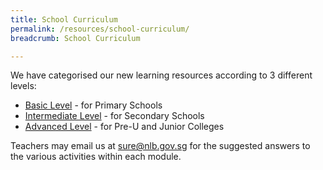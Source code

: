 ```yaml
---
title: School Curriculum
permalink: /resources/school-curriculum/
breadcrumb: School Curriculum

---
```


We have categorised our new learning resources according to 3 different levels:

- [Basic Level](/resources/school-curriculum/basic/part1-sure/) - for Primary Schools
- [Intermediate Level](/resources/school-curriculum/intermediate/part1-sure/) - for Secondary Schools
- [Advanced Level](/resources/school-curriculum/advanced/part1-sure/) - for Pre-U and Junior Colleges

Teachers may email us at [sure@nlb.gov.sg](mailto:sure@nlb.gov.sg?subject=Answer%20keys%20to%20SURE%20activities) for the suggested answers to the various activities within each module.


